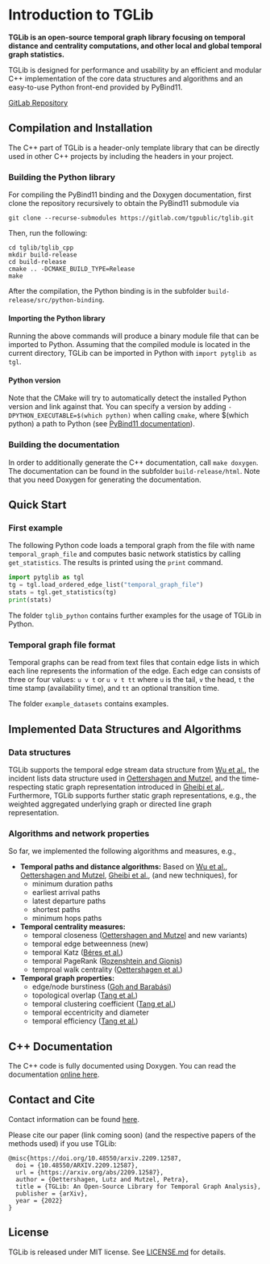 [//]: # (/tableofcontents)
# Introduction to TGLib

**TGLib is an open-source temporal graph library focusing on temporal distance and centrality 
computations, and other local and global temporal graph statistics.** 

TGLib is designed for performance and usability by an efficient and modular C++ implementation of the 
core data structures and algorithms and an easy-to-use Python front-end provided by PyBind11. 


[GitLab Repository](https://gitlab.com/tgpublic/tglib)

## Compilation and Installation

The C++ part of TGLib is a header-only template library that can be directly used in other C++ projects
by including the headers in your project.

### Building the Python library
For compiling the PyBind11 binding and the Doxygen documentation, 
first clone the repository recursively to obtain the PyBind11 submodule via
```
git clone --recurse-submodules https://gitlab.com/tgpublic/tglib.git
```

Then, run the following:

```
cd tglib/tglib_cpp
mkdir build-release
cd build-release
cmake .. -DCMAKE_BUILD_TYPE=Release
make
```
After the compilation, the Python binding is in the subfolder `build-release/src/python-binding`.

#### Importing the Python library
Running the above commands will produce a binary module file 
that can be imported to Python. 
Assuming that the compiled module is located in the 
current directory, TGLib can be imported in Python with ```import pytglib as tgl```.



#### Python version
Note that the CMake will try to automatically detect the installed 
Python version and link against that. 
You can specify a version by adding `-DPYTHON_EXECUTABLE=$(which python)` 
when calling `cmake`, where $(which python) a path to 
Python (see 
[PyBind11 documentation](https://pybind11.readthedocs.io/en/stable/faq.html?highlight=cmake#cmake-doesn-t-detect-the-right-python-version)).


### Building the documentation
In order to additionally generate the C++ documentation, call `make doxygen`.
The documentation can be found in the subfolder `build-release/html`.
Note that you need Doxygen for generating the documentation.

## Quick Start

### First example

The following Python code loads a temporal graph from the file with name `temporal_graph_file` 
and computes basic network statistics by calling `get_statistics`.
The results is printed using the `print` command.

```python
import pytglib as tgl  
tg = tgl.load_ordered_edge_list("temporal_graph_file")
stats = tgl.get_statistics(tg)
print(stats)
```

The folder `tglib_python` contains further examples for
the usage of TGLib in Python.

### Temporal graph file format
Temporal graphs can be read from text files that contain edge lists in
which each line represents the information of the edge.
Each edge can consists of three or four values:
`u v t` or  `u v t tt` where `u` is the tail, `v` the head, 
`t` the time stamp (availability time), and `tt` an optional transition time.

The folder `example_datasets` contains examples.



## Implemented Data Structures and Algorithms 

### Data structures
TGLib supports the temporal edge stream data structure from 
[Wu et al.](https://dl.acm.org/doi/10.14778/2732939.2732945),
the incident lists data structure used in 
[Oettershagen and Mutzel](https://ieeexplore.ieee.org/document/9338392), and the 
time-respecting static graph representation introduced in 
[Gheibi et al.](https://ieeexplore.ieee.org/abstract/document/9631469).
Furthermore, TGLib supports further static graph representations, e.g.,
the weighted aggregated underlying graph or directed line graph representation.

[//]: # (For further details about the implemented data structures and algorithms, )
[//]: # (as well as the corresponding references are described in our [paper]&#40;&#41;.)

### Algorithms and network properties

So far, we implemented the following algorithms and measures, e.g.,

* **Temporal paths and distance algorithms:** Based on 
[Wu et al.](https://dl.acm.org/doi/10.14778/2732939.2732945),
[Oettershagen and Mutzel](https://ieeexplore.ieee.org/document/9338392),
[Gheibi et al.](https://ieeexplore.ieee.org/abstract/document/9631469), (and new techniques), for
  * minimum duration paths
  * earliest arrival paths
  * latest departure paths
  * shortest paths
  * minimum hops paths
* **Temporal centrality measures:** 
  * temporal closeness ([Oettershagen and Mutzel](https://ieeexplore.ieee.org/document/9338392) and new variants)
  * temporal edge betweenness (new)
  * temporal Katz ([Béres et al.](https://doi.org/10.1007/s41109-018-0080-5))
  * temporal PageRank ([Rozenshtein and Gionis](https://doi.org/10.1007/978-3-319-46227-1_42))
  * temproal walk centrality ([Oettershagen et al.](https://dl.acm.org/doi/fullHtml/10.1145/3485447.3512210))
* **Temporal graph properties:** 
  * edge/node burstiness ([Goh and Barabási](https://arxiv.org/abs/physics/0610233))
  * topological overlap ([Tang et al.](https://arxiv.org/abs/0909.1712))
  * temporal clustering coefficient ([Tang et al.](https://dl.acm.org/doi/10.1145/1592665.1592674))
  * temporal eccentricity and diameter
  * temporal efficiency ([Tang et al.](https://dl.acm.org/doi/10.1145/1592665.1592674))


## C++ Documentation
The C++ code is fully documented using Doxygen.
You can read the documentation [online here](https://tgpublic.gitlab.io/tglib/).

## Contact and Cite

Contact information can be found [here](https://ca.cs.uni-bonn.de/doku.php?id=people:oettershagen).

Please cite our paper (link coming soon) (and the respective papers of the methods used) 
if you use TGLib:

```
@misc{https://doi.org/10.48550/arxiv.2209.12587,
  doi = {10.48550/ARXIV.2209.12587},
  url = {https://arxiv.org/abs/2209.12587},
  author = {Oettershagen, Lutz and Mutzel, Petra},
  title = {TGLib: An Open-Source Library for Temporal Graph Analysis},
  publisher = {arXiv},
  year = {2022}
}
```

## License
TGLib is released under MIT license.
See [LICENSE.md](LICENSE.md) for details.


